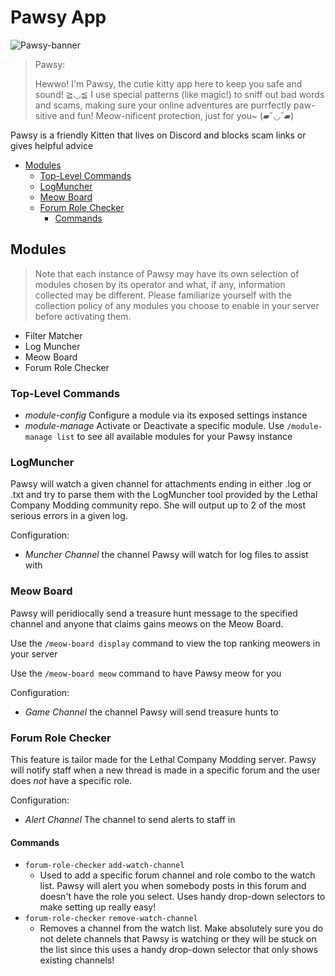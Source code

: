 # Pawsy App

![Pawsy-banner](Assets/img/Pawsy-banner.png)
> Pawsy:
>
> Hewwo! I'm Pawsy, the cutie kitty app here to keep you safe and sound! ≧◡≦ I use special patterns (like magic!) to sniff out bad words and scams, making sure your online adventures are purrfectly paw-sitive and fun! Meow-nificent protection, just for you~ (▰˘◡˘▰)

Pawsy is a friendly Kitten that lives on Discord and blocks scam links or gives helpful advice

- [Modules](#modules)
  - [Top-Level Commands](#top-level-commands)
  - [LogMuncher](#logmuncher)
  - [Meow Board](#meow-board)
  - [Forum Role Checker](#forum-role-checker)
    - [Commands](#commands)

## Modules

> Note that each instance of Pawsy may have its own selection of modules chosen by its operator and what, if any, information collected may be different. Please familiarize yourself with the collection policy of any modules you choose to enable in your server before activating them.

- Filter Matcher
- Log Muncher
- Meow Board
- Forum Role Checker

### Top-Level Commands

- *module-config* Configure a module via its exposed settings instance
- *module-manage* Activate or Deactivate a specific module. Use `/module-manage list` to see all available modules for your Pawsy instance

### LogMuncher

Pawsy will watch a given channel for attachments ending in either .log or .txt and try to parse them with the LogMuncher tool provided by the Lethal Company Modding community repo. She will output up to 2 of the most serious errors in a given log.

Configuration:

- *Muncher Channel* the channel Pawsy will watch for log files to assist with

### Meow Board

Pawsy will peridiocally send a treasure hunt message to the specified channel and anyone that claims gains meows on the Meow Board.

Use the `/meow-board display` command to view the top ranking meowers in your server

Use the `/meow-board meow` command to have Pawsy meow for you

Configuration:

- *Game Channel* the channel Pawsy will send treasure hunts to

### Forum Role Checker

This feature is tailor made for the Lethal Company Modding server. Pawsy will notify staff when a new thread is made in a specific forum and the user does *not* have a specific role.

Configuration:

- *Alert Channel* The channel to send alerts to staff in

#### Commands

- `forum-role-checker` `add-watch-channel`
  - Used to add a specific forum channel and role combo to the watch list. Pawsy will alert you when somebody posts in this forum and doesn't have the role you select. Uses handy drop-down selectors to make setting up really easy!
- `forum-role-checker` `remove-watch-channel`
  - Removes a channel from the watch list. Make absolutely sure you do not delete channels that Pawsy is watching or they will be stuck on the list since this uses a handy drop-down selector that only shows existing channels!
